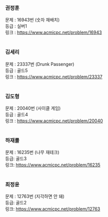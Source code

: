 ### 권정훈
문제 : 16943번 (숫자 재배치) <br/>
등급 : 실버1 <br/>
링크 : https://www.acmicpc.net/problem/16943 <br/>
<br/>

### 김세리
문제 : 23337번 (Drunk Passenger) <br/>
등급 : 골드5  <br/>
링크 : https://www.acmicpc.net/problem/23337 <br/>
<br/>

### 김도형
문제 : 20040번 (사이클 게임) <br/>
등급 : 골드4 <br/>
링크 : https://www.acmicpc.net/problem/20040 <br/>
<br/>

### 하재률
문제 : 16235번 (나무 재테크) <br/>
등급: 골드3 <br/>
링크: https://www.acmicpc.net/problem/16235 <br/>
<br/>

### 최정윤
문제 : 12763번 (지각하면 안 돼) <br/>
등급: 골드2 <br/>
링크: https://www.acmicpc.net/problem/12763 <br/>
<br/>
